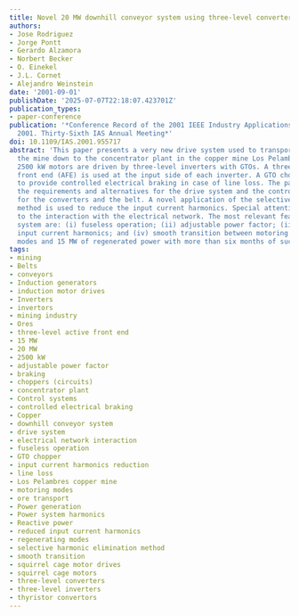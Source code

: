 ```yaml
---
title: Novel 20 MW downhill conveyor system using three-level converters
authors:
- Jose Rodriguez
- Jorge Pontt
- Gerardo Alzamora
- Norbert Becker
- O. Einekel
- J.L. Cornet
- Alejandro Weinstein
date: '2001-09-01'
publishDate: '2025-07-07T22:18:07.423701Z'
publication_types:
- paper-conference
publication: '*Conference Record of the 2001 IEEE Industry Applications Conference,
  2001. Thirty-Sixth IAS Annual Meeting*'
doi: 10.1109/IAS.2001.955717
abstract: 'This paper presents a very new drive system used to transport ore from
  the mine down to the concentrator plant in the copper mine Los Pelambres. Eight
  2500 kW motors are driven by three-level inverters with GTOs. A three-level active
  front end (AFE) is used at the input side of each inverter. A GTO chopper is used
  to provide controlled electrical braking in case of line loss. The paper presents
  the requirements and alternatives for the drive system and the control strategies
  for the converters and the belt. A novel application of the selective harmonic elimination
  method is used to reduce the input current harmonics. Special attention is dedicated
  to the interaction with the electrical network. The most relevant features of the
  system are: (i) fuseless operation; (ii) adjustable power factor; (iii) reduced
  input current harmonics; and (iv) smooth transition between motoring and regenerating
  modes and 15 MW of regenerated power with more than six months of successful operation.'
tags:
- mining
- Belts
- conveyors
- Induction generators
- induction motor drives
- Inverters
- invertors
- mining industry
- Ores
- three-level active front end
- 15 MW
- 20 MW
- 2500 kW
- adjustable power factor
- braking
- choppers (circuits)
- concentrator plant
- Control systems
- controlled electrical braking
- Copper
- downhill conveyor system
- drive system
- electrical network interaction
- fuseless operation
- GTO chopper
- input current harmonics reduction
- line loss
- Los Pelambres copper mine
- motoring modes
- ore transport
- Power generation
- Power system harmonics
- Reactive power
- reduced input current harmonics
- regenerating modes
- selective harmonic elimination method
- smooth transition
- squirrel cage motor drives
- squirrel cage motors
- three-level converters
- three-level inverters
- thyristor convertors
---
```

